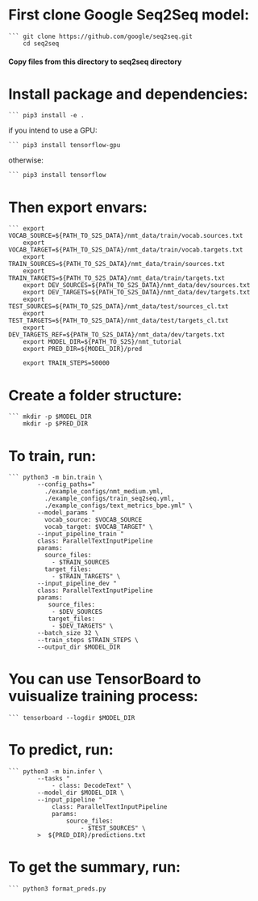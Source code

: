 
# First clone Google Seq2Seq model: 

    ``` git clone https://github.com/google/seq2seq.git
        cd seq2seq

#### Copy files from this directory to seq2seq directory

# Install package and dependencies:

	``` pip3 install -e .

if you intend to use a GPU:

    ``` pip3 install tensorflow-gpu

otherwise:

    ``` pip3 install tensorflow

# Then export envars:

	``` export VOCAB_SOURCE=${PATH_TO_S2S_DATA}/nmt_data/train/vocab.sources.txt
		export VOCAB_TARGET=${PATH_TO_S2S_DATA}/nmt_data/train/vocab.targets.txt
		export TRAIN_SOURCES=${PATH_TO_S2S_DATA}/nmt_data/train/sources.txt
		export TRAIN_TARGETS=${PATH_TO_S2S_DATA}/nmt_data/train/targets.txt
		export DEV_SOURCES=${PATH_TO_S2S_DATA}/nmt_data/dev/sources.txt
		export DEV_TARGETS=${PATH_TO_S2S_DATA}/nmt_data/dev/targets.txt
		export TEST_SOURCES=${PATH_TO_S2S_DATA}/nmt_data/test/sources_cl.txt
		export TEST_TARGETS=${PATH_TO_S2S_DATA}/nmt_data/test/targets_cl.txt
		export DEV_TARGETS_REF=${PATH_TO_S2S_DATA}/nmt_data/dev/targets.txt
		export MODEL_DIR=${PATH_TO_S2S}/nmt_tutorial
		export PRED_DIR=${MODEL_DIR}/pred
		
		export TRAIN_STEPS=50000

# Create a folder structure:

	``` mkdir -p $MODEL_DIR
		mkdir -p $PRED_DIR

# To train, run:

	``` python3 -m bin.train \
			--config_paths="
			  ./example_configs/nmt_medium.yml,
			  ./example_configs/train_seq2seq.yml,
			  ./example_configs/text_metrics_bpe.yml" \
			--model_params "
			  vocab_source: $VOCAB_SOURCE
			  vocab_target: $VOCAB_TARGET" \
			--input_pipeline_train "
			class: ParallelTextInputPipeline
			params:
			  source_files:
			    - $TRAIN_SOURCES
			  target_files:
			    - $TRAIN_TARGETS" \
			--input_pipeline_dev "
			class: ParallelTextInputPipeline
			params:
			   source_files:
			    - $DEV_SOURCES
			   target_files:
			    - $DEV_TARGETS" \
			--batch_size 32 \
			--train_steps $TRAIN_STEPS \
			--output_dir $MODEL_DIR

# You can use TensorBoard to vuisualize training process:

	``` tensorboard --logdir $MODEL_DIR

# To predict, run:
  
	``` python3 -m bin.infer \
			--tasks "
				- class: DecodeText" \
			--model_dir $MODEL_DIR \
			--input_pipeline "
				class: ParallelTextInputPipeline
				params:
	  				source_files:
	    				- $TEST_SOURCES" \
			>  ${PRED_DIR}/predictions.txt

# To get the summary, run:

    ``` python3 format_preds.py
